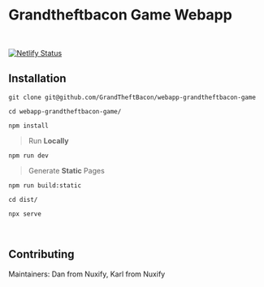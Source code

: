 # Grandtheftbacon Game Webapp

&nbsp;

[![Netlify Status](https://api.netlify.com/api/v1/badges/70812442-bc38-4078-8a3b-aaa2ff021ab2/deploy-status)](https://app.netlify.com/sites/staging-game-grandtheftbacon/deploys)

## Installation

```
git clone git@github.com/GrandTheftBacon/webapp-grandtheftbacon-game
```

```
cd webapp-grandtheftbacon-game/
```

```
npm install
```

> Run **Locally**

```
npm run dev
```

> Generate **Static** Pages

```
npm run build:static
```

```
cd dist/
```

```
npx serve
```

&nbsp;

## Contributing

Maintainers: Dan from Nuxify, Karl from Nuxify
